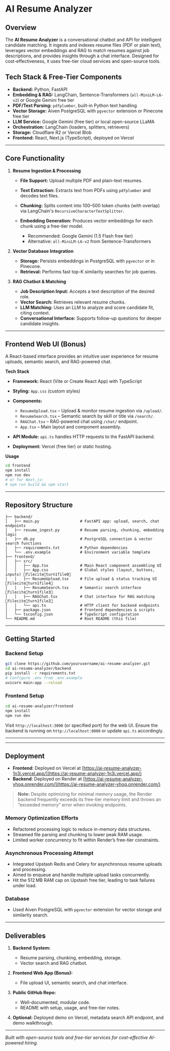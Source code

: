 # AI Resume Analyzer

## Overview

The **AI Resume Analyzer** is a conversational chatbot and API for intelligent candidate matching. It ingests and indexes resume files (PDF or plain text), leverages vector embeddings and RAG to match resumes against job descriptions, and provides insights through a chat interface. Designed for cost-effectiveness, it uses free-tier cloud services and open-source tools.

## Tech Stack & Free-Tier Components

* **Backend:** Python, FastAPI
* **Embedding & RAG:** LangChain, Sentence-Transformers (`all-MiniLM-L6-v2`) or Google Gemini free tier
* **PDF/Text Parsing:** `pdfplumber`, built-in Python text handling
* **Vector Storage:** Aiven PostgreSQL with `pgvector` extension or Pinecone free tier
* **LLM Service:** Google Gemini (free tier) or local open-source LLaMA
* **Orchestration:** LangChain (loaders, splitters, retrievers)
* **Storage:** Cloudflare R2 or Vercel Blob
* **Frontend:** React, Next.js (TypeScript), deployed on Vercel

---

## Core Functionality

1. **Resume Ingestion & Processing**

   * **File Support:** Upload multiple PDF and plain-text resumes.
   * **Text Extraction:** Extracts text from PDFs using `pdfplumber` and decodes text files.
   * **Chunking:** Splits content into 100–500 token chunks (with overlap) via LangChain's `RecursiveCharacterTextSplitter`.
   * **Embedding Generation:** Produces vector embeddings for each chunk using a free-tier model.

     * Recommended: Google Gemini (1.5 Flash free tier)
     * Alternative: `all-MiniLM-L6-v2` from Sentence-Transformers

2. **Vector Database Integration**

   * **Storage:** Persists embeddings in PostgreSQL with `pgvector` or in Pinecone.
   * **Retrieval:** Performs fast top-K similarity searches for job queries.

3. **RAG Chatbot & Matching**

   * **Job Description Input:** Accepts a text description of the desired role.
   * **Vector Search:** Retrieves relevant resume chunks.
   * **LLM Matching:** Uses an LLM to analyze and score candidate fit, citing context.
   * **Conversational Interface:** Supports follow-up questions for deeper candidate insights.

---

## Frontend Web UI (Bonus)

A React-based interface provides an intuitive user experience for resume uploads, semantic search, and RAG-powered chat.

**Tech Stack**

* **Framework:** React (Vite or Create React App) with TypeScript
* **Styling:** `App.css` (custom styles)
* **Components:**

  * `ResumeUpload.tsx` – Upload & monitor resume ingestion via `/upload/`.
  * `ResumeSearch.tsx` – Semantic search by skill or title via `/search/`.
  * `RAGChat.tsx` – RAG-powered chat using `/chat/` endpoint.
  * `App.tsx` – Main layout and component assembly.
* **API Module:** `api.ts` handles HTTP requests to the FastAPI backend.
* **Deployment:** Vercel (free tier) or static hosting.

**Usage**

```bash
cd frontend
npm install
npm run dev
# or for Next.js:
# npm run build && npm start
```

---

## Repository Structure

```
├── backend/
│   ├── main.py                  # FastAPI app: upload, search, chat endpoints
│   ├── resume_ingest.py         # Resume parsing, chunking, embedding logic
│   ├── db.py                    # PostgreSQL connection & vector search functions
│   ├── requirements.txt         # Python dependencies
│   └── .env.example             # Environment variable template
├── frontend/
│   ├── src/
│   │   ├── App.tsx              # Main React component assembling UI
│   │   ├── App.css              # Global styles (layout, buttons, inputs) fileciteturn1file0
│   │   ├── ResumeUpload.tsx     # File upload & status tracking UI fileciteturn1file4
│   │   ├── ResumeSearch.tsx     # Semantic search interface fileciteturn1file3
│   │   ├── RAGChat.tsx          # Chat interface for RAG matching fileciteturn1file2
│   │   └── api.ts               # HTTP client for backend endpoints
│   ├── package.json             # Frontend dependencies & scripts
│   └── tsconfig.json            # TypeScript configuration
└── README.md                    # Root README (this file)
```

---

## Getting Started

### Backend Setup

```bash
git clone https://github.com/yourusername/ai-resume-analyzer.git
cd ai-resume-analyzer/backend
pip install -r requirements.txt
# Configure .env from .env.example
uvicorn main:app --reload
```

### Frontend Setup

```bash
cd ai-resume-analyzer/frontend
npm install
npm run dev
```

Visit `http://localhost:3000` (or specified port) for the web UI. Ensure the backend is running on `http://localhost:8000` or update `api.ts` accordingly.

---

---

## Deployment

* **Frontend**: Deployed on Vercel at [https://ai-resume-analyzer-1n3i.vercel.app/](https://ai-resume-analyzer-1n3i.vercel.app/)
* **Backend**: Deployed on Render at [https://ai-resume-analyzer-yhoq.onrender.com/](https://ai-resume-analyzer-yhoq.onrender.com/)

> **Note:** Despite optimizing for minimal memory usage, the Render backend frequently exceeds its free-tier memory limit and throws an “exceeded memory” error when invoking endpoints.

### Memory Optimization Efforts

* Refactored processing logic to reduce in-memory data structures.
* Streamed file parsing and chunking to lower peak RAM usage.
* Limited worker concurrency to fit within Render’s free-tier constraints.

### Asynchronous Processing Attempt

* Integrated Upstash Redis and Celery for asynchronous resume uploads and processing.
* Aimed to enqueue and handle multiple upload tasks concurrently.
* Hit the 512 MB RAM cap on Upstash free tier, leading to task failures under load.

### Database

* Used Aiven PostgreSQL with `pgvector` extension for vector storage and similarity search.

---


## Deliverables

1. **Backend System:**

   * Resume parsing, chunking, embedding, storage.
   * Vector search and RAG chatbot.
2. **Frontend Web App (Bonus):**

   * File upload UI, semantic search, and chat interface.
3. **Public GitHub Repo:**

   * Well-documented, modular code.
   * README with setup, usage, and free-tier notes.
4. **Optional:** Deployed demo on Vercel, metadata search API endpoint, and demo walkthrough.


---

*Built with open-source tools and free-tier services for cost-effective AI-powered hiring.*
